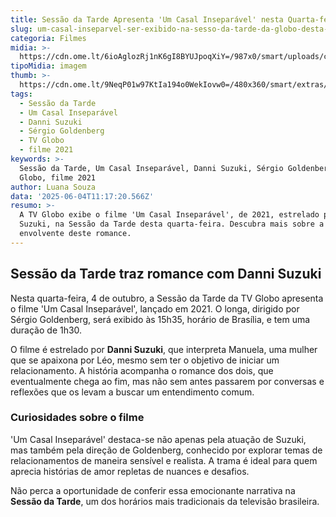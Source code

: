 ```yaml
---
title: Sessão da Tarde Apresenta 'Um Casal Inseparável' nesta Quarta-feira
slug: um-casal-inseparvel-ser-exibido-na-sesso-da-tarde-da-globo-desta-quarta
categoria: Filmes
midia: >-
  https://cdn.ome.lt/6ioAglozRj1nK6gI8BYUJpoqXiY=/987x0/smart/uploads/conteudo/fotos/umcasalinseparavel.jpg
tipoMidia: imagem
thumb: >-
  https://cdn.ome.lt/9NeqP01w97KtIa194o0WekIovw0=/480x360/smart/extras/conteudos/umcasalinseparavel.jpg
tags:
  - Sessão da Tarde
  - Um Casal Inseparável
  - Danni Suzuki
  - Sérgio Goldenberg
  - TV Globo
  - filme 2021
keywords: >-
  Sessão da Tarde, Um Casal Inseparável, Danni Suzuki, Sérgio Goldenberg, TV
  Globo, filme 2021
author: Luana Souza
data: '2025-06-04T11:17:20.566Z'
resumo: >-
  A TV Globo exibe o filme 'Um Casal Inseparável', de 2021, estrelado por Danni
  Suzuki, na Sessão da Tarde desta quarta-feira. Descubra mais sobre a trama
  envolvente deste romance.
---
```


## Sessão da Tarde traz romance com Danni Suzuki

Nesta quarta-feira, 4 de outubro, a Sessão da Tarde da TV Globo apresenta o filme 'Um Casal Inseparável', lançado em 2021. O longa, dirigido por Sérgio Goldenberg, será exibido às 15h35, horário de Brasília, e tem uma duração de 1h30.

O filme é estrelado por **Danni Suzuki**, que interpreta Manuela, uma mulher que se apaixona por Léo, mesmo sem ter o objetivo de iniciar um relacionamento. A história acompanha o romance dos dois, que eventualmente chega ao fim, mas não sem antes passarem por conversas e reflexões que os levam a buscar um entendimento comum.

### Curiosidades sobre o filme

'Um Casal Inseparável' destaca-se não apenas pela atuação de Suzuki, mas também pela direção de Goldenberg, conhecido por explorar temas de relacionamentos de maneira sensível e realista. A trama é ideal para quem aprecia histórias de amor repletas de nuances e desafios.

Não perca a oportunidade de conferir essa emocionante narrativa na **Sessão da Tarde**, um dos horários mais tradicionais da televisão brasileira.
